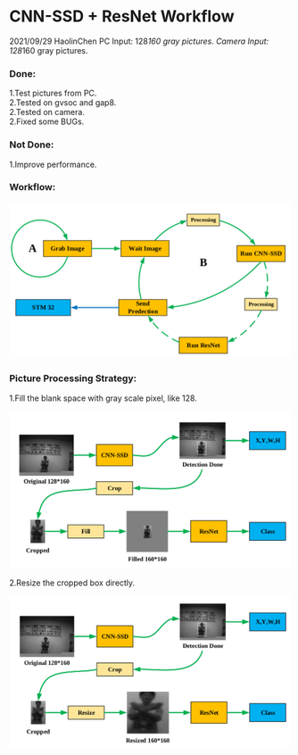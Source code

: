 # CNN-SSD + ResNet Workflow
2021/09/29  HaolinChen
PC Input: 128*160 gray pictures. 
Camera Input: 128*160 gray pictures. 

### Done:
1.Test pictures from PC.  
2.Tested on gvsoc and gap8.  
2.Tested on camera.  
2.Fixed some BUGs.  

### Not Done:
1.Improve performance.  

### Workflow:

![picture](./pic/workflow.png)

### Picture Processing Strategy:

1.Fill the blank space with gray scale pixel, like 128.

![picture](./pic/fill.png)

2.Resize the cropped box directly.

![picture](./pic/resize.png)

